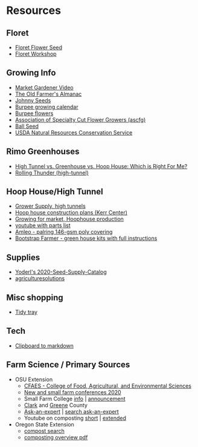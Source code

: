 # Resources


## Floret

  * [Floret Flower Seed](https://shop.floretflowers.com/collections/seeds)
  * [Floret Workshop](https://workshop.floretflowers.com/products/floret-online-workshop)

## Growing Info

* [Market Gardener Video](https://vimeo.com/ondemand/marketgardener/278296871)
* [The Old Farmer's Almanac](https://www.almanac.com/plant)
* [Johnny Seeds](https://www.johnnyseeds.com/flowers/)
* [Burpee growing calendar](https://www.burpee.com/growingcalendar)
* [Burpee flowers](https://www.burpee.com/flowers)
* [Association of Specialty Cut Flower Growers (ascfg)](https://www.ascfg.org)
* [Ball Seed](https://www.ballseed.com/)
* [USDA Natural Resources Conservation Service](https://plants.sc.egov.usda.gov/)


## Rimo Greenhouses

  * [High Tunnel vs. Greenhouse vs. Hoop House: Which is Right For Me?](https://www.rimolgreenhouses.com/blog/high-tunnel-vs-greenhouse-vs-hoop-house-which-is-right-for-me)
  * [Rolling Thunder (high-tunnel)](https://www.rimolgreenhouses.com/greenhouse-series/rolling-thunder)

## Hoop House/High Tunnel

  * [Grower Supply, high tunnels](https://www.growerssupply.com/farm/supplies/prod1;gs_high_tunnels_cold_frames;pgpb01680r6c.html)
  * [Hoop house construction plans (Kerr Center)](https://kerrcenter.com/publication/hoop-house-construction-plans/)
  * [Growing for market, Hoophouse production](https://www.growingformarket.com/categories/Hoophouse-production)
  * [youtube with parts list](https://www.youtube.com/watch?v=_UxCZaWX5s8)
  * [Amleo - palring 146-gsm poly covering ](https://www.amleo.com/palring-146-gsm-poly-covering/p/VP-PALRING146/)
  * [Bootstrap Farmer - green house kits with full instructions](https://www.bootstrapfarmer.com/pages/diy-greenhouse-kits)

## Supplies

  * [Yoderl's 2020-Seed-Supply-Catalog](https://yoders-produce.dcatalog.com/v/2020-Seed-Supply-Catalog?page=20)
  * [agriculturesolutions](https://www.agriculturesolutions.com/)

## Misc shopping
  * [Tidy tray](https://www.greenhousemegastore.com/yard-garden/tools/garden-tools/tidy-tray)

## Tech

* [Clipboard to markdown](https://euangoddard.github.io/clipboard2markdown/)

## Farm Science / Primary Sources

* OSU Extension
  * [CFAES - College of Food, Agricultural, and Environmental Sciences](https://cfaes.osu.edu/)
  * [New and small farm conferences 2020](https://agnr.osu.edu/small-farm-programs/new-and-small-farm-conferences)
  * Small Farm College [info](https://agnr.osu.edu/small-farm-programs/new-and-small-farm-college#southern) | [announcement](https://agnr.osu.edu/news/ohio-state-university-extension-small-farm-program-announces-2020-ohio-new-and-small-farm)
  * [Clark](https://clark.osu.edu/) and [Greene](https://greene.osu.edu/) County
  * [Ask-an-expert](https://extension.osu.edu/ask-an-expert) | [search ask-an-expert](https://ask.extension.org/groups/1395)
  * Youtube on composting [short](https://www.youtube.com/watch?v=dvg2ZbwePM0) | [extended](https://www.youtube.com/watch?v=Kf6CGj7xpFE)
* Oregon State Extension
  * [compost search](https://extension.oregonstate.edu/search?search=compost)
  * [composting overview pdf](https://extension.oregonstate.edu/sites/default/files/documents/1/ntosoils-compostingandthectonratio.pdf)



